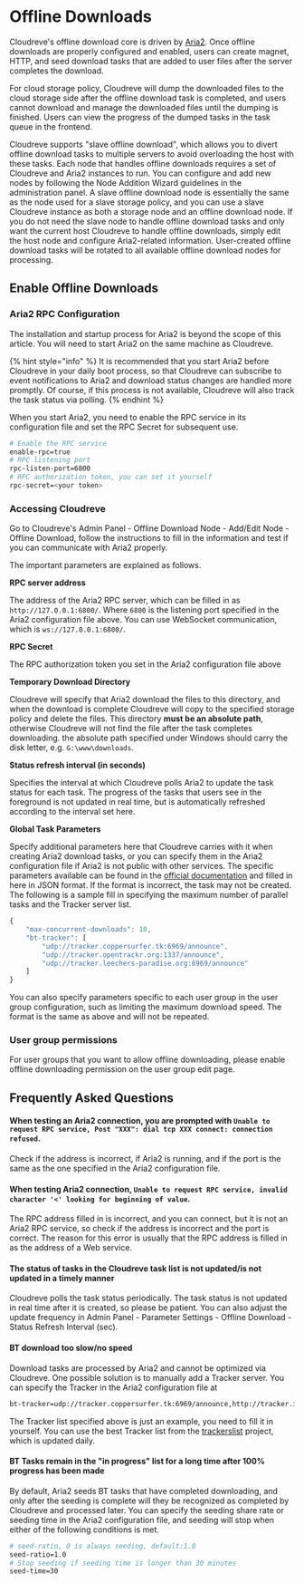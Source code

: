 # Offline Downloads

Cloudreve's offline download core is driven by [Aria2](https://aria2.github.io). Once offline downloads are properly configured and enabled, users can create magnet, HTTP, and seed download tasks that are added to user files after the server completes the download.

For cloud storage policy, Cloudreve will dump the downloaded files to the cloud storage side after the offline download task is completed, and users cannot download and manage the downloaded files until the dumping is finished. Users can view the progress of the dumped tasks in the task queue in the frontend.

Cloudreve supports "slave offline download", which allows you to divert offline download tasks to multiple servers to avoid overloading the host with these tasks. Each node that handles offline downloads requires a set of Cloudreve and Aria2 instances to run. You can configure and add new nodes by following the Node Addition Wizard guidelines in the administration panel. A slave offline download node is essentially the same as the node used for a slave storage policy, and you can use a slave Cloudreve instance as both a storage node and an offline download node. If you do not need the slave node to handle offline download tasks and only want the current host Cloudreve to handle offline downloads, simply edit the host node and configure Aria2-related information. User-created offline download tasks will be rotated to all available offline download nodes for processing.

## Enable Offline Downloads

### Aria2 RPC Configuration

The installation and startup process for Aria2 is beyond the scope of this article. You will need to start Aria2 on the same machine as Cloudreve.

{% hint style="info" %}
It is recommended that you start Aria2 before Cloudreve in your daily boot process, so that Cloudreve can subscribe to event notifications to Aria2 and download status changes are handled more promptly. Of course, if this process is not available, Cloudreve will also track the task status via polling.
{% endhint %}

When you start Aria2, you need to enable the RPC service in its configuration file and set the RPC Secret for subsequent use.

```bash
# Enable the RPC service
enable-rpc=true
# RPC listening port
rpc-listen-port=6800
# RPC authorization token, you can set it yourself
rpc-secret=<your token>
```

### Accessing Cloudreve

Go to Cloudreve's Admin Panel - Offline Download Node - Add/Edit Node - Offline Download, follow the instructions to fill in the information and test if you can communicate with Aria2 properly.

The important parameters are explained as follows.

**RPC server address**

The address of the Aria2 RPC server, which can be filled in as `http://127.0.0.1:6800/`. Where `6800` is the listening port specified in the Aria2 configuration file above. You can use WebSocket communication, which is `ws://127.0.0.1:6800/`.

**RPC Secret**

The RPC authorization token you set in the Aria2 configuration file above

**Temporary Download Directory**

Cloudreve will specify that Aria2 download the files to this directory, and when the download is complete Cloudreve will copy to the specified storage policy and delete the files. This directory **must be an absolute path**, otherwise Cloudreve will not find the file after the task completes downloading. the absolute path specified under Windows should carry the disk letter, e.g. `G:\www\downloads`.

**Status refresh interval (in seconds)**

Specifies the interval at which Cloudreve polls Aria2 to update the task status for each task. The progress of the tasks that users see in the foreground is not updated in real time, but is automatically refreshed according to the interval set here.

**Global Task Parameters**

Specify additional parameters here that Cloudreve carries with it when creating Aria2 download tasks, or you can specify them in the Aria2 configuration file if Aria2 is not public with other services. The specific parameters available can be found in the [official documentation](https://aria2.github.io/manual/en/html/aria2c.html#options) and filled in here in JSON format. If the format is incorrect, the task may not be created. The following is a sample fill in specifying the maximum number of parallel tasks and the Tracker server list.

```javascript
{
	"max-concurrent-downloads": 10,
	"bt-tracker": [
		"udp://tracker.coppersurfer.tk:6969/announce",
		"udp://tracker.opentrackr.org:1337/announce",
		"udp://tracker.leechers-paradise.org:6969/announce"
	]
}
```

You can also specify parameters specific to each user group in the user group configuration, such as limiting the maximum download speed. The format is the same as above and will not be repeated.

### User group permissions

For user groups that you want to allow offline downloading, please enable offline downloading permission on the user group edit page.

## Frequently Asked Questions

#### When testing an Aria2 connection, you are prompted with `Unable to request RPC service, Post "XXX": dial tcp XXX connect: connection refused`.

Check if the address is incorrect, if Aria2 is running, and if the port is the same as the one specified in the Aria2 configuration file.

#### When testing Aria2 connection, `Unable to request RPC service, invalid character '<' looking for beginning of value`.

The RPC address filled in is incorrect, and you can connect, but it is not an Aria2 RPC service, so check if the address is incorrect and the port is correct. The reason for this error is usually that the RPC address is filled in as the address of a Web service.

#### The status of tasks in the Cloudreve task list is not updated/is not updated in a timely manner

Cloudreve polls the task status periodically. The task status is not updated in real time after it is created, so please be patient. You can also adjust the update frequency in Admin Panel - Parameter Settings - Offline Download - Status Refresh Interval (sec).

#### BT download too slow/no speed

Download tasks are processed by Aria2 and cannot be optimized via Cloudreve. One possible solution is to manually add a Tracker server. You can specify the Tracker in the Aria2 configuration file at

```bash
bt-tracker=udp://tracker.coppersurfer.tk:6969/announce,http://tracker.internetwarriors.net:1337/announce,udp://tracker.opentrackr.org:1337/announce
```

The Tracker list specified above is just an example, you need to fill it in yourself. You can use the best Tracker list from the [trackerslist](https://github.com/ngosang/trackerslist) project, which is updated daily.

#### BT Tasks remain in the "in progress" list for a long time after 100% progress has been made

By default, Aria2 seeds BT tasks that have completed downloading, and only after the seeding is complete will they be recognized as completed by Cloudreve and processed later. You can specify the seeding share rate or seeding time in the Aria2 configuration file, and seeding will stop when either of the following conditions is met.

```bash
# seed-ratio, 0 is always seeding, default:1.0
seed-ratio=1.0
# Stop seeding if seeding time is longer than 30 minutes
seed-time=30
```
